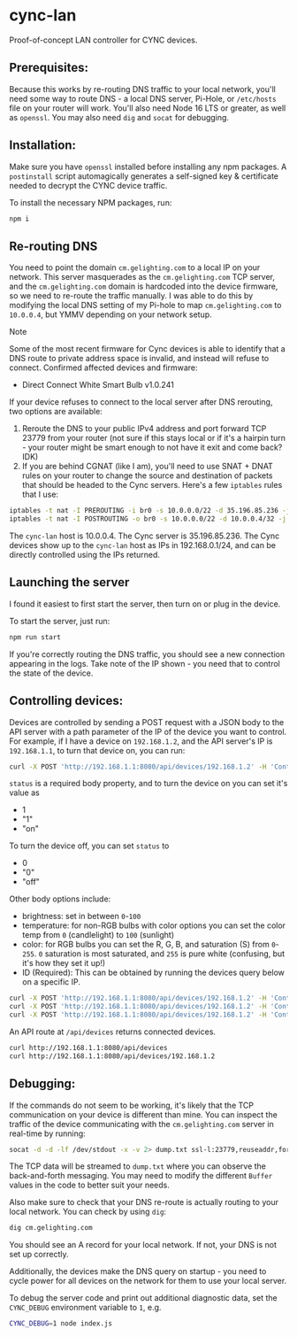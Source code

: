# cync-lan

Proof-of-concept LAN controller for CYNC devices.

## Prerequisites:

Because this works by re-routing DNS traffic to your local network, you'll need some way to route DNS - a local DNS server, Pi-Hole, or `/etc/hosts` file on your router will work. You'll also need Node 16 LTS or greater, as well as `openssl`. You may also need `dig` and `socat` for debugging.

## Installation:

Make sure you have `openssl` installed before installing any npm packages. A `postinstall` script automagically generates a self-signed key & certificate needed to decrypt the CYNC device traffic.

To install the necessary NPM packages, run:

```sh
npm i
```

## Re-routing DNS

You need to point the domain `cm.gelighting.com` to a local IP on your network. This server masquerades as the `cm.gelighting.com` TCP server, and the `cm.gelighting.com` domain is hardcoded into the device firmware, so we need to re-route the traffic manually. I was able to do this by modifying the local DNS setting of my Pi-hole to map `cm.gelighting.com` to `10.0.0.4`, but YMMV depending on your network setup.

> [!NOTE]  
> Some of the most recent firmware for Cync devices is able to identify that a DNS route to private address space is invalid, and instead will refuse to connect. Confirmed affected devices and firmware:
> - Direct Connect White Smart Bulb v1.0.241
> 
> If your device refuses to connect to the local server after DNS rerouting, two options are available:
> 1. Reroute the DNS to your public IPv4 address and port forward TCP 23779 from your router (not sure if this stays local or if it's a hairpin turn - your router might be smart enough to not have it exit and come back? IDK)
> 2. If you are behind CGNAT (like I am), you'll need to use SNAT + DNAT rules on your router to change the source and destination of packets that should be headed to the Cync servers. Here's a few `iptables` rules that I use:
> ```sh
> iptables -t nat -I PREROUTING -i br0 -s 10.0.0.0/22 -d 35.196.85.236 -j DNAT --to-destination 10.0.0.4
> iptables -t nat -I POSTROUTING -o br0 -s 10.0.0.0/22 -d 10.0.0.4/32 -j SNAT --to-source 192.168.0.1-192.168.0.254
> ```
> The `cync-lan` host is 10.0.0.4. The Cync server is 35.196.85.236. The Cync devices show up to the `cync-lan` host as IPs in 192.168.0.1/24, and can be directly controlled using the IPs returned.

## Launching the server

I found it easiest to first start the server, then turn on or plug in the device. 

To start the server, just run:

```sh
npm run start
```

If you're correctly routing the DNS traffic, you should see a new connection appearing in the logs. Take note of the IP shown - you need that to control the state of the device.

## Controlling devices:

Devices are controlled by sending a POST request with a JSON body to the API server with a path parameter of the IP of the device you want to control. For example, if I have a device on `192.168.1.2`, and the API server's IP is `192.168.1.1`, to turn that device on, you can run:

```sh
curl -X POST 'http://192.168.1.1:8080/api/devices/192.168.1.2' -H 'Content-Type: application/json' -d '{"status":1}'
```

`status` is a required body property, and to turn the device on you can set it's value as

- 1
- "1"
- "on"

To turn the device off, you can set `status` to 

- 0
- "0"
- "off"

Other body options include:

- brightness: set in between `0`-`100`
- temperature: for non-RGB bulbs with color options you can set the color temp from `0` (candlelight) to `100` (sunlight)
- color: for RGB bulbs you can set the R, G, B, and saturation (S) from `0`-`255`. `0` saturation is most saturated, and `255` is pure white (confusing, but it's how they set it up!)
- ID (Required): This can be obtained by running the devices query below on a specific IP.

```sh
curl -X POST 'http://192.168.1.1:8080/api/devices/192.168.1.2' -H 'Content-Type: application/json' -d '{"brightness":"50", "id":"0"}'
curl -X POST 'http://192.168.1.1:8080/api/devices/192.168.1.2' -H 'Content-Type: application/json' -d '{"temperature":"25", "id":"0"}'
curl -X POST 'http://192.168.1.1:8080/api/devices/192.168.1.2' -H 'Content-Type: application/json' -d '{"color":{"r":255,"g":0,"b":250}, "id":"0"}'
```

An API route at `/api/devices` returns connected devices.

```sh
curl http://192.168.1.1:8080/api/devices
curl http://192.168.1.1:8080/api/devices/192.168.1.2
```

## Debugging:

If the commands do not seem to be working, it's likely that the TCP communication on your device is different than mine. You can inspect the traffic of the device communicating with the `cm.gelighting.com` server in real-time by running:

```sh
socat -d -d -lf /dev/stdout -x -v 2> dump.txt ssl-l:23779,reuseaddr,fork,cert=certs/server.pem,verify=0 openssl:35.196.85.236:23779,verify=0
```

The TCP data will be streamed to `dump.txt` where you can observe the back-and-forth messaging. You may need to modify the different `Buffer` values in the code to better suit your needs.

Also make sure to check that your DNS re-route is actually routing to your local network. You can check by using `dig`:

```sh
dig cm.gelighting.com
```

You should see an A record for your local network. If not, your DNS is not set up correctly.

Additionally, the devices make the DNS query on startup - you need to cycle power for all devices on the network for them to use your local server.

To debug the server code and print out additional diagnostic data, set the `CYNC_DEBUG` environment variable to `1`, e.g.

```sh
CYNC_DEBUG=1 node index.js
```
